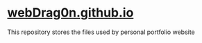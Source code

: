 # [webDrag0n.github.io](https://webDrag0n.github.io)
This repository stores the files used by personal portfolio website
